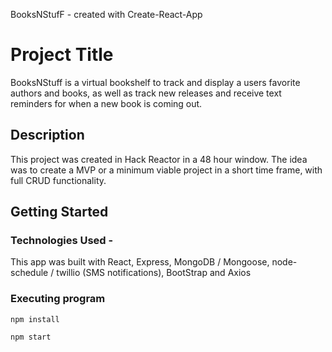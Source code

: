 BooksNStufF - created with Create-React-App

# Project Title

BooksNStuff is a virtual bookshelf to track and display a users favorite authors and books, as well as track new releases and receive text reminders for when a new book is coming out.

## Description

This project was created in Hack Reactor in a 48 hour window. The idea was to create a MVP or a minimum viable project in a short time frame, with full CRUD functionality. 

## Getting Started

### Technologies Used -

This app was built with React, Express, MongoDB / Mongoose, node-schedule / twillio (SMS notifications), BootStrap and Axios


### Executing program

```
npm install

npm start
```
